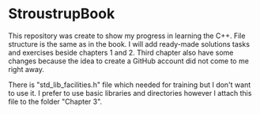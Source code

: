 # StroustrupBook
This repository was create to show my progress in learning the С++.
File structure is the same as in the book.
I will add ready-made solutions tasks and exercises beside chapters 1 and 2.
Third chapter also have some changes because the idea to create a GitHub account did not come to me right away.

There is "std_lib_facilities.h" file which needed for training but I don't want to use it. I prefer to use basic libraries and directories however I attach this file to the folder "Chapter 3".
